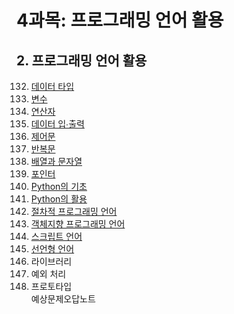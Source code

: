 # 4과목: 프로그래밍 언어 활용

## 2. 프로그래밍 언어 활용

132. [데이터 타입](./doc/sec132.md)
133. [변수](./doc/sec133.md)
134. [연산자](./doc/sec134.md)
135. [데이터 입∙출력](./doc/sec135.md)
136. [제어문](./doc/sec136.md)
137. [반복문](./doc/sec137.md)
138. [배열과 문자열](./doc/sec138.md)
139. [포인터](./doc/sec139.md)
140. [Python의 기초](./doc/sec140.md)
141. [Python의 활용](./doc/sec141.md)
142. [절차적 프로그래밍 언어](./doc/sec142.md)
143. [객체지향 프로그래밍 언어](./doc/sec143.md)
144. [스크립트 언어](./doc/sec144.md)
145. [선언형 언어](./doc/sec145.md)
146. 라이브러리
147. 예외 처리
148. 프로토타입   
예상문제오답노트

